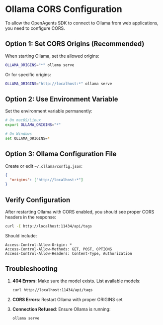 # Ollama CORS Configuration

To allow the OpenAgents SDK to connect to Ollama from web applications, you need to configure CORS.

## Option 1: Set CORS Origins (Recommended)

When starting Ollama, set the allowed origins:

```bash
OLLAMA_ORIGINS="*" ollama serve
```

Or for specific origins:
```bash
OLLAMA_ORIGINS="http://localhost:*" ollama serve
```

## Option 2: Use Environment Variable

Set the environment variable permanently:

```bash
# On macOS/Linux
export OLLAMA_ORIGINS="*"

# On Windows
set OLLAMA_ORIGINS=*
```

## Option 3: Ollama Configuration File

Create or edit `~/.ollama/config.json`:

```json
{
  "origins": ["http://localhost:*"]
}
```

## Verify Configuration

After restarting Ollama with CORS enabled, you should see proper CORS headers in the response:

```bash
curl -I http://localhost:11434/api/tags
```

Should include:
```
Access-Control-Allow-Origin: *
Access-Control-Allow-Methods: GET, POST, OPTIONS
Access-Control-Allow-Headers: Content-Type, Authorization
```

## Troubleshooting

1. **404 Errors**: Make sure the model exists. List available models:
   ```bash
   curl http://localhost:11434/api/tags
   ```

2. **CORS Errors**: Restart Ollama with proper ORIGINS set

3. **Connection Refused**: Ensure Ollama is running:
   ```bash
   ollama serve
   ```